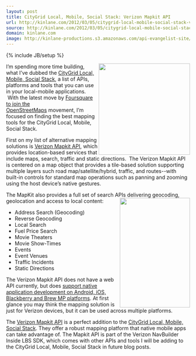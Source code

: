 ```yaml
---
layout: post
title: CityGrid Local, Mobile, Social Stack: Verizon Mapkit API
url: http://kinlane.com/2012/03/05/citygrid-local-mobile-social-stack-verizon-mapkit-api/
source: http://kinlane.com/2012/03/05/citygrid-local-mobile-social-stack-verizon-mapkit-api/
domain: kinlane.com
image: http://kinlane-productions.s3.amazonaws.com/api-evangelist-site/blog/verizon-logo.jpg
---
```

{% include JB/setup %}<p>
     <a title="Verizon Mapkit API" href="http://developer.verizon.com/content/vdc/en/verizon-tools-apis/verizon_apis/navbuilder-inside-sdk/verizon-toolsandapis-NBI-tech-resources/verizon-nbi-map-kit-api-reference.html"><img class="aligncenter size-medium wp-image-814" title="verizon-logo" src="http://www.citygridmedia.com/developer/wp-content/uploads/2012/03/verizon-logo1-300x193.jpg" alt="" width="250" align="right" /></a>I’m spending more time building, what I’ve dubbed the&nbsp;<a title="CityGrid Local, Mobile, Social Stack" href="http://www.citygridmedia.com/developer/blog/tag/stack/">CityGrid Local, Mobile, Social Stack</a>, a list of APIs, platforms and tools that you can use in your local-mobile applications. &nbsp;With the latest move by&nbsp;<a title="Foursquare to join the OpenStreetMaps" href="http://blog.programmableweb.com/2012/03/01/how-foursquare-dropped-google-and-joined-the-openstreetmap-movement/">Foursquare to join the OpenStreetMaps</a>&nbsp;movement, I’m focused on finding the best mapping tools for the CityGrid Local, Mobile, Social Stack.
</p>
<p>
     First on my list of alternative mapping solutions is&nbsp;<a title="Verizon Mapkit API" href="http://developer.verizon.com/content/vdc/en/verizon-tools-apis/verizon_apis/navbuilder-inside-sdk/verizon-toolsandapis-NBI-tech-resources/verizon-nbi-map-kit-api-reference.html">Verizon Mapkit API</a>, which provides location-based services that include maps, search, traffic and static directions. &nbsp;The Verizon Mapkit API is centered on a map object that provides a tile-based solution supporting multiple layers such road map/satellite/hybrid, traffic, and routes--with built-in controls for standard map operations such as panning and zooming using the host device’s native gestures.
</p>
<p>
     The MapKit also provides a full set of search APIs delivering geocoding, geolocation and access to local content:<a title="Verizon Mapkit API" href="http://developer.verizon.com/content/vdc/en/verizon-tools-apis/verizon_apis/navbuilder-inside-sdk/verizon-toolsandapis-NBI-tech-resources/verizon-nbi-map-kit-api-reference.html"><img class="aligncenter size-medium wp-image-815" title="verizon-mapkit" src="http://www.citygridmedia.com/developer/wp-content/uploads/2012/03/verizon-mapkit-192x300.png" alt="" width="192" height="300" align="right" /></a>
</p>
<ul class="mainlist">
     <li>Address Search (Geocoding)
     </li>
     <li>Reverse Geocoding
     </li>
     <li>Local Search
     </li>
     <li>Fuel Price Search
     </li>
     <li>Movie Theaters
     </li>
     <li>Movie Show-Times
     </li>
     <li>Events
     </li>
     <li>Event Venues
     </li>
     <li>Traffic Incidents
     </li>
     <li>Static Directions
     </li>
</ul>
<p>
     The Verizon Mapkit API does not have a web API currently, but does&nbsp;<a href="http://developer.verizon.com/content/vdc/en/verizon-tools-apis/verizon_apis/navbuilder-inside-sdk/verizon-nbi-supported-devices.html">support native application development on Android, iOS, Blackberry and Brew MP platforms</a>. At first glance you may think the mapping solution is just for Verizon devices, but it can be used across multiple platforms.
</p>
<p>
     The&nbsp;<a title="Verizon Mapkit API" href="http://developer.verizon.com/content/vdc/en/verizon-tools-apis/verizon_apis/navbuilder-inside-sdk/verizon-toolsandapis-NBI-tech-resources/verizon-nbi-map-kit-api-reference.html">Verizon Mapkit API</a>&nbsp;is a perfect addition to the&nbsp;<a title="CityGrid Local, Mobile, Social Stack" href="http://www.citygridmedia.com/developer/blog/tag/stack/">CityGrid Local, Mobile, Social Stack</a>. They offer a robust mapping platform that native mobile apps can take advantage of. The Mapkit API is part of the Verizon NavBuilder Inside LBS SDK, which comes with other APIs and tools I will be adding to the CityGrid Local, Mobile, Social Stack in future blog posts.
</p>